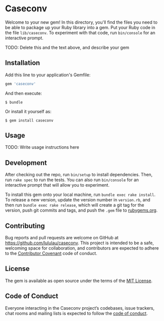 # Caseconv

Welcome to your new gem! In this directory, you'll find the files you need to be able to package up your Ruby library into a gem. Put your Ruby code in the file `lib/caseconv`. To experiment with that code, run `bin/console` for an interactive prompt.

TODO: Delete this and the text above, and describe your gem

## Installation

Add this line to your application's Gemfile:

```ruby
gem 'caseconv'
```

And then execute:

    $ bundle

Or install it yourself as:

    $ gem install caseconv

## Usage

TODO: Write usage instructions here

## Development

After checking out the repo, run `bin/setup` to install dependencies. Then, run `rake spec` to run the tests. You can also run `bin/console` for an interactive prompt that will allow you to experiment.

To install this gem onto your local machine, run `bundle exec rake install`. To release a new version, update the version number in `version.rb`, and then run `bundle exec rake release`, which will create a git tag for the version, push git commits and tags, and push the `.gem` file to [rubygems.org](https://rubygems.org).

## Contributing

Bug reports and pull requests are welcome on GitHub at https://github.com/lululau/caseconv. This project is intended to be a safe, welcoming space for collaboration, and contributors are expected to adhere to the [Contributor Covenant](http://contributor-covenant.org) code of conduct.

## License

The gem is available as open source under the terms of the [MIT License](https://opensource.org/licenses/MIT).

## Code of Conduct

Everyone interacting in the Caseconv project’s codebases, issue trackers, chat rooms and mailing lists is expected to follow the [code of conduct](https://github.com/lululau/caseconv/blob/master/CODE_OF_CONDUCT.md).
